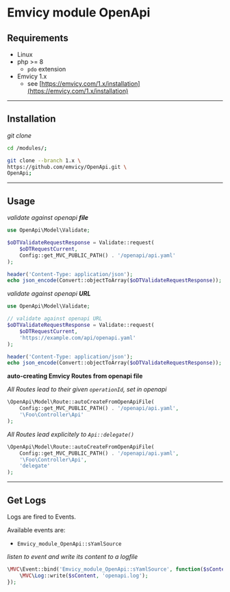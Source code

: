 
# Emvicy module OpenApi

## Requirements

- Linux
- php >= 8
  - `pdo` extension
- Emvicy 1.x
  - see [https://emvicy.com/1.x/installation](https://emvicy.com/1.x/installation)

---

## Installation

_git clone_
~~~bash
cd /modules/;

git clone --branch 1.x \
https://github.com/emvicy/OpenApi.git \
OpenApi;
~~~

---

## Usage

_validate against openapi **file**_
~~~php
use OpenApi\Model\Validate;

$oDTValidateRequestResponse = Validate::request(
    $oDTRequestCurrent,
    Config::get_MVC_PUBLIC_PATH() . '/openapi/api.yaml'
);

header('Content-Type: application/json');
echo json_encode(Convert::objectToArray($oDTValidateRequestResponse));
~~~

_validate against openapi **URL**_
~~~php
use OpenApi\Model\Validate;

// validate against openapi URL
$oDTValidateRequestResponse = Validate::request(
    $oDTRequestCurrent,
    'https://example.com/api/openapi.yaml'
);

header('Content-Type: application/json');
echo json_encode(Convert::objectToArray($oDTValidateRequestResponse));
~~~

**auto-creating Emvicy Routes from openapi file**

_All Routes lead to their given `operationId`, set in openapi_    
~~~php
\OpenApi\Model\Route::autoCreateFromOpenApiFile(
    Config::get_MVC_PUBLIC_PATH() . '/openapi/api.yaml',
    '\Foo\Controller\Api'
);
~~~

_All Routes lead explicitely to `Api::delegate()`_      
~~~php
\OpenApi\Model\Route::autoCreateFromOpenApiFile(
    Config::get_MVC_PUBLIC_PATH() . '/openapi/api.yaml',
    '\Foo\Controller\Api',
    'delegate'
);
~~~

---

## Get Logs

Logs are fired to Events.

Available events are:

- `Emvicy_module_OpenApi::sYamlSource`

_listen to event and write its content to a logfile_    
~~~php
\MVC\Event::bind('Emvicy_module_OpenApi::sYamlSource', function($sContent){
    \MVC\Log::write($sContent, 'openapi.log');
});
~~~
